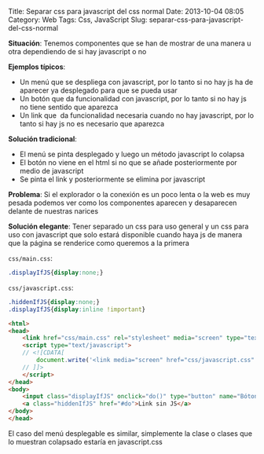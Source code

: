 Title: Separar css para javascript del css normal
Date: 2013-10-04 08:05
Category: Web
Tags: Css, JavaScript
Slug: separar-css-para-javascript-del-css-normal


**Situación**: Tenemos componentes que se han de mostrar de una manera u
otra dependiendo de si hay javascript o no

**Ejemplos típicos**:

-   Un menú que se despliega con javascript, por lo tanto si no hay js
    ha de aparecer ya desplegado para que se pueda usar
-   Un botón que da funcionalidad con javascript, por lo tanto si no hay
    js no tiene sentido que aparezca
-   Un link que  da funcionalidad necesaria cuando no hay javascript,
    por lo tanto si hay js no es necesario que aparezca

**Solución tradicional**:

-   El menú se pinta desplegado y luego un método javascript lo colapsa
-   El botón no viene en el html si no que se añade posteriormente por
    medio de javascript
-   Se pinta el link y posteriormente se elimina por javascript

**Problema**: Si el explorador o la conexión es un poco lenta o la web
es muy pesada podemos ver como los componentes aparecen y desaparecen
delante de nuestras narices

**Solución elegante**: Tener separado un css para uso general y un css
para uso con javascript que solo estará disponible cuando haya js de
manera que la página se renderice como queremos a la primera

`css/main.css`:

```css
.displayIfJS{display:none;}
```

`css/javascript.css`:

```css
.hiddenIfJS{display:none;}
.displayIfJS{display:inline !important}
```

```html
<html>
<head>
    <link href="css/main.css" rel="stylesheet" media="screen" type="text/css" />
    <script type="text/javascript">
    // <![CDATA[
        document.write('<link media="screen" href="css/javascript.css" rel="stylesheet" type="text/css"/>');
    // ]]>
    </script>
</head>
<body>
    <input class="displayIfJS" onclick="do()" type="button" name="Bóton JS" />
    <a class="hiddenIfJS" href="#do">Link sin JS</a>
</body>
</head>
```

El caso del menú desplegable es similar, simplemente la clase o clases
que lo muestran colapsado estaría en javascript.css
